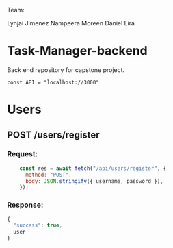 Team:

Lynjai Jimenez
Nampeera Moreen
Daniel Lira


# Task-Manager-backend

Back end repository for capstone project.

`const API = "localhost://3000" `

# Users

## POST /users/register

### Request:

```js
    const res = await fetch("/api/users/register", {
      method: "POST",
      body: JSON.stringify({ username, password }),
    });
```

### Response:

```js
{
  "success": true,
  user
}
```

